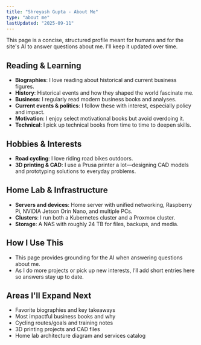 ```yaml
---
title: "Shreyash Gupta - About Me"
type: "about me"
lastUpdated: "2025-09-11"
---
```


This page is a concise, structured profile meant for humans and for the site's AI to answer questions about me. I'll keep it updated over time.

## Reading & Learning
- **Biographies**: I love reading about historical and current business figures.
- **History**: Historical events and how they shaped the world fascinate me.
- **Business**: I regularly read modern business books and analyses.
- **Current events & politics**: I follow these with interest, especially policy and impact.
- **Motivation**: I enjoy select motivational books but avoid overdoing it.
- **Technical**: I pick up technical books from time to time to deepen skills.

## Hobbies & Interests
- **Road cycling**: I love riding road bikes outdoors.
- **3D printing & CAD**: I use a Prusa printer a lot—designing CAD models and prototyping solutions to everyday problems.

## Home Lab & Infrastructure
- **Servers and devices**: Home server with unified networking, Raspberry Pi, NVIDIA Jetson Orin Nano, and multiple PCs.
- **Clusters**: I run both a Kubernetes cluster and a Proxmox cluster.
- **Storage**: A NAS with roughly 24 TB for files, backups, and media.

## How I Use This
- This page provides grounding for the AI when answering questions about me.
- As I do more projects or pick up new interests, I’ll add short entries here so answers stay up to date.

## Areas I'll Expand Next
- Favorite biographies and key takeaways
- Most impactful business books and why
- Cycling routes/goals and training notes
- 3D printing projects and CAD files
- Home lab architecture diagram and services catalog